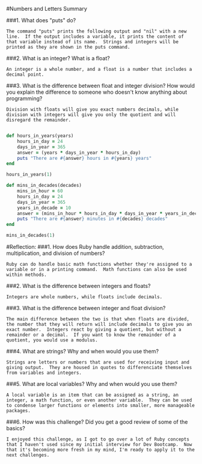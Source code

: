 #Numbers and Letters Summary

###1. What does "puts" do?
	
	The command "puts" prints the following output and "nil" with a new line.  If the output includes a variable, it prints the content of that variable instead of its name.  Strings and integers will be printed as they are shown in the puts command.

###2. What is an integer?  What is a float?

	An integer is a whole number, and a float is a number that includes a decimal point.

###3. What is the difference between float and integer division?  How would you explain the difference to someone who doesn't know anything about programming?

	Division with floats will give you exact numbers decimals, while division with integers will give you only the quotient and will disregard the remainder.  

```ruby

def hours_in_years(years)
	hours_in_day = 24
	days_in_year = 365
	answer = (years * days_in_year * hours_in_day)
	puts "There are #{answer} hours in #{years} years"
end

hours_in_years(1)

def mins_in_decades(decades)
	mins_in_hour = 60
	hours_in_day = 24
	days_in_year = 365
	years_in_decade = 10
	answer = (mins_in_hour * hours_in_day * days_in_year * years_in_decade * decades)
	puts "There are #{answer} minutes in #{decades} decades"
end

mins_in_decades(1)

```

#Reflection:
###1. How does Ruby handle addition, subtraction, multiplication, and division of numbers?

	Ruby can do handle basic math functions whether they're assigned to a variable or in a printing command.  Math functions can also be used within methods.  

###2. What is the difference between integers and floats?

	Integers are whole numbers, while floats include decimals.

###3. What is the difference between integer and float division?

	The main difference between the two is that when floats are divided, the number that they will return will include decimals to give you an exact number.  Integers react by giving a quotient, but without a remainder or a decimal.  If you want to know the remainder of a quotient, you would use a modulus.

###4. What are strings? Why and when would you use them?

	Strings are letters or numbers that are used for receiving input and giving output.  They are housed in quotes to differenciate themselves from variables and integers.  

###5. What are local variables? Why and when would you use them?

	A local variable is an item that can be assigned as a string, an integer, a math function, or even another variable.  They can be used to condense larger functions or elements into smaller, more manageable packages.  

###6. How was this challenge? Did you get a good review of some of the basics?

	I enjoyed this challenge, as I got to go over a lot of Ruby concepts that I haven't used since my initial interview for Dev Bootcamp.  Now that it's becoming more fresh in my mind, I'm ready to apply it to the next challenges.